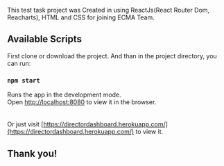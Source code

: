 This test task project was Created in using  ReactJs(React Router Dom, Reacharts), HTML and CSS for joining ECMA Team.

## Available Scripts

First clone or download the project. And than in the project directory, you can run:

### `npm start`

Runs the app in the development mode.<br />
Open [http://localhost:8080](http://localhost:8080) to view it in the browser.
<br/>
<br/>
<br/>
Or just visit [https://directordashboard.herokuapp.com/](https://directordashboard.herokuapp.com/) to view it.

## Thank you!